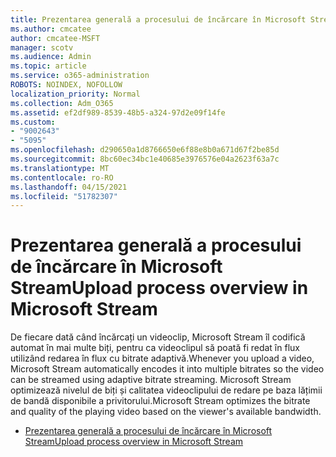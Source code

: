 ```yaml
---
title: Prezentarea generală a procesului de încărcare în Microsoft Stream
ms.author: cmcatee
author: cmcatee-MSFT
manager: scotv
ms.audience: Admin
ms.topic: article
ms.service: o365-administration
ROBOTS: NOINDEX, NOFOLLOW
localization_priority: Normal
ms.collection: Adm_O365
ms.assetid: ef2df989-8539-48b5-a324-97d2e09f14fe
ms.custom:
- "9002643"
- "5095"
ms.openlocfilehash: d290650a1d8766650e6f88e8b0a671d67f2be85d
ms.sourcegitcommit: 8bc60ec34bc1e40685e3976576e04a2623f63a7c
ms.translationtype: MT
ms.contentlocale: ro-RO
ms.lasthandoff: 04/15/2021
ms.locfileid: "51782307"
---
```

# <a name="upload-process-overview-in-microsoft-stream"></a><span data-ttu-id="91c78-102">Prezentarea generală a procesului de încărcare în Microsoft Stream</span><span class="sxs-lookup"><span data-stu-id="91c78-102">Upload process overview in Microsoft Stream</span></span>

<span data-ttu-id="91c78-103">De fiecare dată când încărcați un videoclip, Microsoft Stream îl codifică automat în mai multe biți, pentru ca videoclipul să poată fi redat în flux utilizând redarea în flux cu bitrate adaptivă.</span><span class="sxs-lookup"><span data-stu-id="91c78-103">Whenever you upload a video, Microsoft Stream automatically encodes it into multiple bitrates so the video can be streamed using adaptive bitrate streaming.</span></span> <span data-ttu-id="91c78-104">Microsoft Stream optimizează nivelul de biți și calitatea videoclipului de redare pe baza lățimii de bandă disponibile a privitorului.</span><span class="sxs-lookup"><span data-stu-id="91c78-104">Microsoft Stream optimizes the bitrate and quality of the playing video based on the viewer's available bandwidth.</span></span>

- [<span data-ttu-id="91c78-105">Prezentarea generală a procesului de încărcare în Microsoft Stream</span><span class="sxs-lookup"><span data-stu-id="91c78-105">Upload process overview in Microsoft Stream</span></span>](https://docs.microsoft.com/stream/upload-process-overview)
